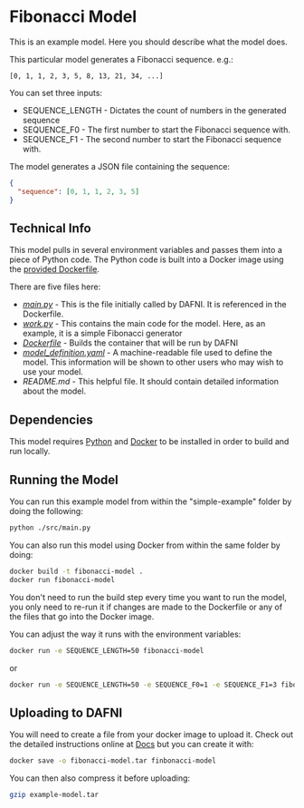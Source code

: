 # Fibonacci Model

This is an example model. Here you should describe what the model does.

This particular model generates a Fibonacci sequence. e.g.:

```
[0, 1, 1, 2, 3, 5, 8, 13, 21, 34, ...]
```

You can set three inputs:

- SEQUENCE_LENGTH - Dictates the count of numbers in the generated sequence
- SEQUENCE_F0 - The first number to start the Fibonacci sequence with.
- SEQUENCE_F1 - The second number to start the Fibonacci sequence with.

The model generates a JSON file containing the sequence:

```json
{
  "sequence": [0, 1, 1, 2, 3, 5]
}
```

## Technical Info

This model pulls in several environment variables and passes them into a piece of Python
code. The Python code is built into a Docker image using the
[provided Dockerfile](./Dockerfile).

There are five files here:

- _[main.py](./src/main.py)_ - This is the file initially called by DAFNI. It is referenced in the
  Dockerfile.
- _[work.py](./src/work.py)_ - This contains the main code for the model. Here, as an example, it is a
  simple Fibonacci generator
- _[Dockerfile](./Dockerfile)_ - Builds the container that will be run by DAFNI
- _[model_definition.yaml](./model_definition.yaml)_ - A machine-readable file used to define the model.
  This information will be shown to other users who may wish to use your model. 
- _README.md_ - This helpful file. It should contain detailed information about the model.

## Dependencies

This model requires [Python](https://www.python.org/) and
[Docker](https://www.docker.com/) to be installed in order to build and run locally.

## Running the Model

You can run this example model from within the "simple-example" folder by doing the
following:

```bash
python ./src/main.py
```

You can also run this model using Docker from within the same folder by doing:

```bash
docker build -t fibonacci-model .
docker run fibonacci-model
```

You don't need to run the build step every time you want to run the model, you only need
to re-run it if changes are made to the Dockerfile or any of the files that go into the
Docker image.

You can adjust the way it runs with the environment variables:

```bash
docker run -e SEQUENCE_LENGTH=50 fibonacci-model
```

or

```bash
docker run -e SEQUENCE_LENGTH=50 -e SEQUENCE_F0=1 -e SEQUENCE_F1=3 fibonacci-model
```

## Uploading to DAFNI

You will need to create a file from your docker image to upload it. Check out the detailed instructions online at [Docs](https://docs.secure.dafni.rl.ac.uk/docs/how-to/models/how-to-upload-a-model/) but you can create it with:

```bash
docker save -o fibonacci-model.tar finbonacci-model
```

You can then also compress it before uploading:

```bash
gzip example-model.tar
```